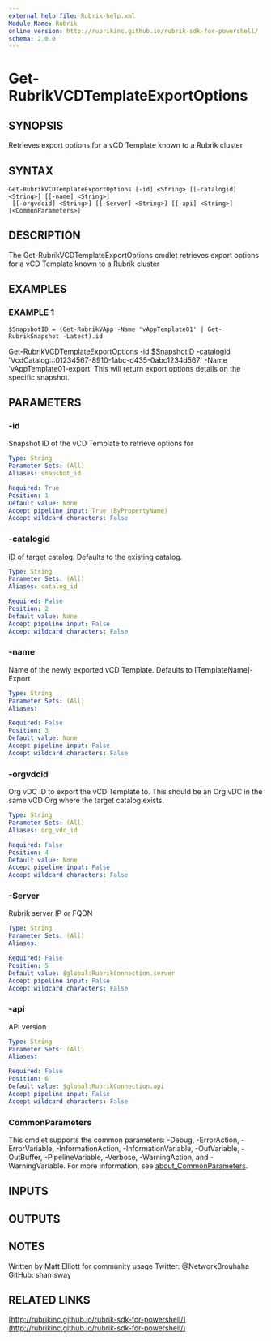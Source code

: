 ```yaml
---
external help file: Rubrik-help.xml
Module Name: Rubrik
online version: http://rubrikinc.github.io/rubrik-sdk-for-powershell/
schema: 2.0.0
---
```


# Get-RubrikVCDTemplateExportOptions

## SYNOPSIS
Retrieves export options for a vCD Template known to a Rubrik cluster

## SYNTAX

```
Get-RubrikVCDTemplateExportOptions [-id] <String> [[-catalogid] <String>] [[-name] <String>]
 [[-orgvdcid] <String>] [[-Server] <String>] [[-api] <String>] [<CommonParameters>]
```

## DESCRIPTION
The Get-RubrikVCDTemplateExportOptions cmdlet retrieves export options for a vCD Template known to a Rubrik cluster

## EXAMPLES

### EXAMPLE 1
```
$SnapshotID = (Get-RubrikVApp -Name 'vAppTemplate01' | Get-RubrikSnapshot -Latest).id
```

Get-RubrikVCDTemplateExportOptions -id $SnapshotID -catalogid 'VcdCatalog:::01234567-8910-1abc-d435-0abc1234d567' -Name 'vAppTemplate01-export'
This will return export options details on the specific snapshot.

## PARAMETERS

### -id
Snapshot ID of the vCD Template to retrieve options for

```yaml
Type: String
Parameter Sets: (All)
Aliases: snapshot_id

Required: True
Position: 1
Default value: None
Accept pipeline input: True (ByPropertyName)
Accept wildcard characters: False
```

### -catalogid
ID of target catalog.
Defaults to the existing catalog.

```yaml
Type: String
Parameter Sets: (All)
Aliases: catalog_id

Required: False
Position: 2
Default value: None
Accept pipeline input: False
Accept wildcard characters: False
```

### -name
Name of the newly exported vCD Template.
Defaults to \[TemplateName\]-Export

```yaml
Type: String
Parameter Sets: (All)
Aliases:

Required: False
Position: 3
Default value: None
Accept pipeline input: False
Accept wildcard characters: False
```

### -orgvdcid
Org vDC ID to export the vCD Template to.
This should be an Org vDC in the same vCD Org where the target catalog exists.

```yaml
Type: String
Parameter Sets: (All)
Aliases: org_vdc_id

Required: False
Position: 4
Default value: None
Accept pipeline input: False
Accept wildcard characters: False
```

### -Server
Rubrik server IP or FQDN

```yaml
Type: String
Parameter Sets: (All)
Aliases:

Required: False
Position: 5
Default value: $global:RubrikConnection.server
Accept pipeline input: False
Accept wildcard characters: False
```

### -api
API version

```yaml
Type: String
Parameter Sets: (All)
Aliases:

Required: False
Position: 6
Default value: $global:RubrikConnection.api
Accept pipeline input: False
Accept wildcard characters: False
```

### CommonParameters
This cmdlet supports the common parameters: -Debug, -ErrorAction, -ErrorVariable, -InformationAction, -InformationVariable, -OutVariable, -OutBuffer, -PipelineVariable, -Verbose, -WarningAction, and -WarningVariable. For more information, see [about_CommonParameters](http://go.microsoft.com/fwlink/?LinkID=113216).

## INPUTS

## OUTPUTS

## NOTES
Written by Matt Elliott for community usage
Twitter: @NetworkBrouhaha
GitHub: shamsway

## RELATED LINKS

[http://rubrikinc.github.io/rubrik-sdk-for-powershell/](http://rubrikinc.github.io/rubrik-sdk-for-powershell/)

